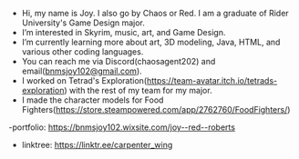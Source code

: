 - Hi, my name is Joy. I also go by Chaos or Red. I am a graduate of Rider University's Game Design major.
- I’m interested in Skyrim, music, art, and Game Design.
- I’m currently learning more about art, 3D modeling, Java, HTML, and various other coding languages.
- You can reach me via Discord(chaosagent202) and email(bnmsjoy102@gmail.com).
- I worked on Tetrad's Exploration(https://team-avatar.itch.io/tetrads-exploration) with the rest of my team for my major.
- I made the character models for Food Fighters(https://store.steampowered.com/app/2762760/FoodFighters/)

-portfolio: https://bnmsjoy102.wixsite.com/joy--red--roberts

- linktree: https://linktr.ee/carpenter_wing
<!---
ChaosAgent202/ChaosAgent202 is a ✨ special ✨ repository because its `README.md` (this file) appears on your GitHub profile.
You can click the Preview link to take a look at your changes.
--->
